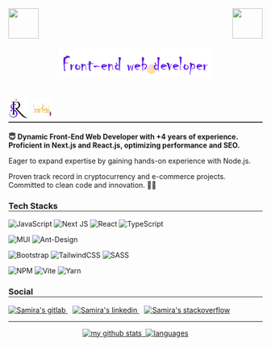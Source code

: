 <!-- top left -->
<div>
    <a align="center" href="https://samirarezai.github.io"><img src="https://emojis.slackmojis.com/emojis/images/1531849353/4244/blob-octopus.gif" width="60" height="60"/> </a>
    <a align="center" href="https://samirarezai.github.io"><img src="https://emojis.slackmojis.com/emojis/images/1531849353/4244/blob-octopus.gif" width="60" height="60" align="right"/> </a>
</div>

<!-- center -->
<p align="center">
<a align="center" href="https://samirarezai.github.io">
<img src="https://github.com/samirarezai/samirarezai/blob/main/front-end-image.png" align="center" alt="my banner"/>
</a>
</p>

<!-- name -->
<h1 style="border-bottom: 2px solid #333030;">
<img src="https://github.com/samirarezai/samirarezai/blob/main/logo.png" style="width:40px;height:40px;" alt="Samira Rezayi">
<img src="https://github.com/samirarezai/samirarezai/blob/main/name.png" style="width:40px;height:40px;" alt="Samira Rezayi">

</h1>

<!-- text -->
<p style="font-weight: bold">
😇
Dynamic Front-End Web Developer with +4 years of experience. Proficient in Next.js and React.js, optimizing performance and SEO.
</p>
<p>
Eager to expand expertise by gaining hands-on experience with Node.js. 
</p>
<p>Proven track record in cryptocurrency and e-commerce projects. Committed to clean code and innovation. 🔮🎉
</p>


<!-- Stacks -->
<h3 style="border-bottom: 1px solid #333030;">
Tech Stacks
</h3>


![JavaScript](https://img.shields.io/badge/javascript-%23323330.svg?style=for-the-badge&logo=javascript&logoColor=%23F7DF1E)
![Next JS](https://img.shields.io/badge/Next-black?style=for-the-badge&logo=next.js&logoColor=white)
![React](https://img.shields.io/badge/react-%2320232a.svg?style=for-the-badge&logo=react&logoColor=%2361DAFB)
![TypeScript](https://img.shields.io/badge/typescript-%23007ACC.svg?style=for-the-badge&logo=typescript&logoColor=white)

![MUI](https://img.shields.io/badge/MUI-%230081CB.svg?style=for-the-badge&logo=mui&logoColor=white)
![Ant-Design](https://img.shields.io/badge/-AntDesign-%230170FE?style=for-the-badge&logo=ant-design&logoColor=white)

![Bootstrap](https://img.shields.io/badge/bootstrap-%238511FA.svg?style=for-the-badge&logo=bootstrap&logoColor=white)
![TailwindCSS](https://img.shields.io/badge/tailwindcss-%2338B2AC.svg?style=for-the-badge&logo=tailwind-css&logoColor=white)
![SASS](https://img.shields.io/badge/SASS-hotpink.svg?style=for-the-badge&logo=SASS&logoColor=white)

![NPM](https://img.shields.io/badge/NPM-%23CB3837.svg?style=for-the-badge&logo=npm&logoColor=white)
![Vite](https://img.shields.io/badge/vite-%23646CFF.svg?style=for-the-badge&logo=vite&logoColor=white)
![Yarn](https://img.shields.io/badge/yarn-%232C8EBB.svg?style=for-the-badge&logo=yarn&logoColor=white)

<!-- social -->
<h3 style="border-bottom: 1px solid #333030;">
Social
</h3>
<div>
<a href="https://gitlab.com/samirarezai1996" >
<img src="https://img.shields.io/badge/GitLab-330F63?style=for-the-badge&logo=gitlab&logoColor=white" alt="Samira's gitlab"/>
</a>
<a href="https://www.linkedin.com/in/samira-rezaei/" style="margin: 0 10px">
<img src="https://img.shields.io/badge/LinkedIn-0077B5?style=for-the-badge&logo=linkedin&logoColor=white" alt="Samira's linkedin"/>
</a>
<a href="https://www.linkedin.com/in/samira-rezaei/">
<img src="https://aleen42.github.io/badges/src/stackoverflow.svg" alt="Samira's stackoverflow"/>
</a>
</div>

<hr/>

<!-- status codes -->
<a align="center" href="https://samirarezai.github.io">
    <p align="center">
    <img src="https://github-readme-stats.vercel.app/api?username=samirarezai&show_icons=true&theme=synthwave&title_color=5e17eb&text_color=000&bg_color=ffdcd1" alt="my github stats" width="420"/>&nbsp;
<img src="https://github-readme-stats.vercel.app/api/top-langs/?username=samirarezai&layout=compact&theme=synthwave&title_color=5e17eb&text_color=000&bg_color=ffdcd1" alt="languages" height="165"/>
    </p>
</a>